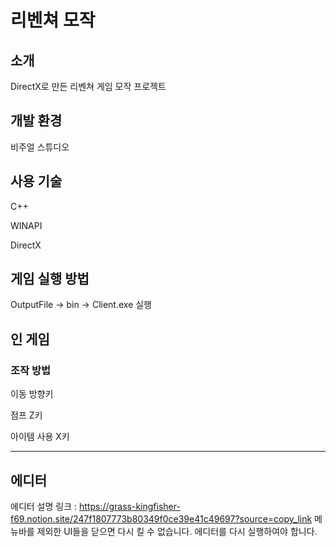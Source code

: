 # 리벤쳐 모작

## 소개
DirectX로 만든 리벤쳐 게임 모작 프로젝트

## 개발 환경
비주얼 스튜디오

## 사용 기술
C++

WINAPI

DirectX

## 게임 실행 방법
OutputFile -> bin -> Client.exe 실행

## 인 게임

### 조작 방법
이동                        방향키 

점프                        Z키 

아이템 사용                 X키


---

## 에디터
에디터 설명 링크 : https://grass-kingfisher-f69.notion.site/247f1807773b80349f0ce39e41c49697?source=copy_link
메뉴바를 제외한 UI들을 닫으면 다시 킬 수 없습니다. 에디터를 다시 실행하여야 합니다.

